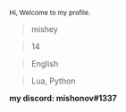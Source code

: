 <sub>Hi, Welcome to my profile.

> mishey

> 14

> English

> Lua, Python

**my discord: mishonov#1337**
